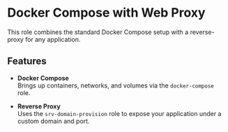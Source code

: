 # Docker Compose with Web Proxy

This role combines the standard Docker Compose setup with a reverse-proxy for any application.

## Features

- **Docker Compose**  
  Brings up containers, networks, and volumes via the `docker-compose` role.

- **Reverse Proxy**  
  Uses the `srv-domain-provision` role to expose your application under a custom domain and port.
